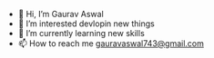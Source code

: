 - 👋 Hi, I’m Gaurav Aswal
- 👀 I’m interested devlopin new things
- 🌱 I’m currently learning new skills
- 📫 How to reach me gauravaswal743@gmail.com


<!---
V3NOMxGA/V3NOMxGA is a ✨ special ✨ repository because its `README.md` (this file) appears on your GitHub profile.
You can click the Preview link to take a look at your changes.
--->
